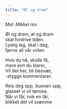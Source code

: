 ```yaml
---
title: "Øl og dram"
---
```


_Mel: Mikkel rev_


Øl og dram, øl og dram  
skal fordrive tiden.  
Lystig lag, skal i dag,  
fjerne all vår viden.  

Hvis du nå, skulle få,  
mere enn du klarer,.  
Vil det her, bli besvær,  
-stygge kommentarer.  

Reis deg opp, bunnen opp,  
glasset vi vil tømme.  
Når vi får, nok en tår,  
blikket det vil svømme  
